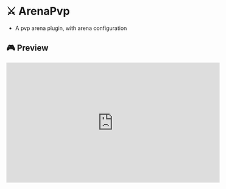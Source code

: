 # ⚔️ ArenaPvp
* A pvp arena plugin, with arena configuration

## 🎮 Preview
<iframe width="560" height="315" src="https://www.youtube.com/embed/rt9DICzhjao?si=n0f6-zUWyVhbT8wY" title="YouTube video player" frameborder="0" allow="accelerometer; autoplay; clipboard-write; encrypted-media; gyroscope; picture-in-picture; web-share" referrerpolicy="strict-origin-when-cross-origin" allowfullscreen></iframe>
